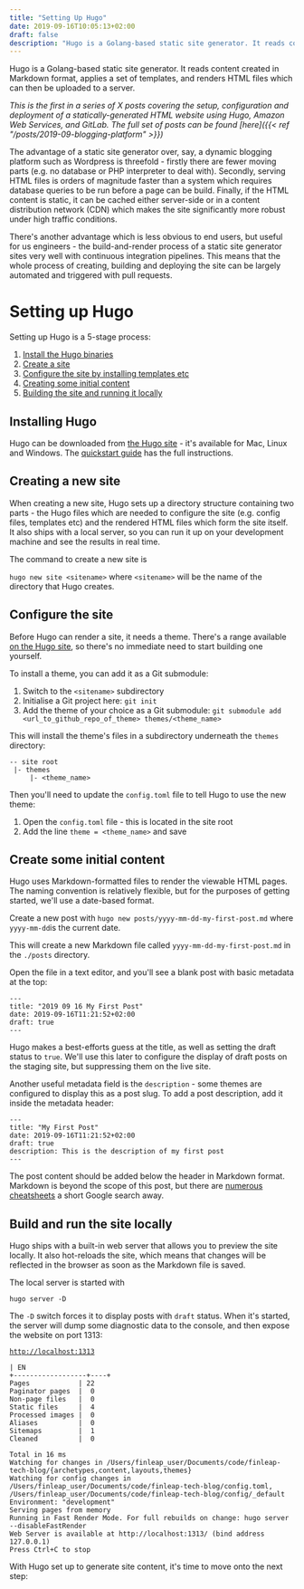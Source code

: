 ```yaml
---
title: "Setting Up Hugo"
date: 2019-09-16T10:05:13+02:00
draft: false
description: "Hugo is a Golang-based static site generator. It reads content created in Markdown format, applies a set of templates, and renders HTML files which can then be uploaded to a server"
---
```

Hugo is a Golang-based static site generator. It reads content created in Markdown format, applies a set of templates, and renders HTML files which can then be uploaded to a server.

*This is the first in a series of X posts covering the setup, configuration and deployment of a statically-generated HTML website using Hugo, Amazon Web Services, and GitLab. The full set of posts can be found [here]({{< ref "/posts/2019-09-blogging-platform" >}})*

The advantage of a static site generator over, say, a dynamic blogging platform such as Wordpress is threefold - firstly there are fewer moving parts (e.g. no database or PHP interpreter to deal with).  Secondly, serving HTML files is orders of magnitude faster than a system which requires database queries to be run before a page can be build. Finally, if the HTML content is static, it can be cached either server-side or in a content distribution network (CDN) which makes the site significantly more robust under high traffic conditions.

There's another advantage which is less obvious to end users, but useful for us engineers - the build-and-render process of a static site generator sites very well with continuous integration pipelines. This means that the whole process of creating, building and deploying the site can be largely automated and triggered with pull requests.

# Setting up Hugo

Setting up Hugo is a 5-stage process:

1. [Install the Hugo binaries](#installing-hugo)
1. [Create a site](#creating-a-new-site)
1. [Configure the site by installing templates etc](#configure-the-site)
1. [Creating some initial content](#create-some-initial-content)
1. [Building the site and running it locally](#build-and-run-the-site-locally)

## Installing Hugo

Hugo can be downloaded from [the Hugo site](https://gohugo.io/) - it's available for Mac, Linux and Windows. The [quickstart guide](https://gohugo.io/getting-started/quick-start/) has the full instructions.

## Creating a new site

When creating a new site, Hugo sets up a directory structure containing two parts - the Hugo files which are needed to configure the site (e.g. config files, templates etc) and the rendered HTML files which form the site itself.  It also ships with a local server, so you can run it up on your development machine and see the results in real time.

The command to create a new site is

`hugo new site <sitename>` where `<sitename>` will be the name of the directory that Hugo creates.

## Configure the site

Before Hugo can render a site, it needs a theme. There's a range available [on the Hugo site](https://themes.gohugo.io/), so there's no immediate need to start building one yourself.

To install a theme, you can add it as a Git submodule:

1. Switch to the `<sitename>` subdirectory
1. Initialise a Git project here: `git init`
1. Add the theme of your choice as a Git submodule:
`git submodule add <url_to_github_repo_of_theme> themes/<theme_name>`

This will install the theme's files in a subdirectory underneath the `themes` directory:
```
-- site root
 |- themes
     |- <theme_name>
```
Then you'll need to update the `config.toml` file to tell Hugo to use the new theme:
1. Open the `config.toml` file - this is located in the site root
1. Add the line `theme = <theme_name>` and save

## Create some initial content

Hugo uses Markdown-formatted files to render the viewable HTML pages.  The naming convention is relatively flexible, but for the purposes of getting started, we'll use a date-based format.

Create a new post with `hugo new posts/yyyy-mm-dd-my-first-post.md` where `yyyy-mm-dd`is the current date.

This will create a new Markdown file called `yyyy-mm-dd-my-first-post.md` in the `./posts` directory.

Open the file in a text editor, and you'll see a blank post with basic metadata at the top:

```
---
title: "2019 09 16 My First Post"
date: 2019-09-16T11:21:52+02:00
draft: true
---
```

Hugo makes a best-efforts guess at the title, as well as setting the draft status to `true`. We'll use this later to configure the display of draft posts on the staging site, but suppressing them on the live site.

Another useful metadata field is the `description` - some themes are configured to display this as a post slug. To add a post description, add it inside the metadata header:

```
---
title: "My First Post"
date: 2019-09-16T11:21:52+02:00
draft: true
description: This is the description of my first post
---
```

The post content should be added below the header in Markdown format. Markdown is beyond the scope of this post, but there are [numerous](https://github.com/adam-p/markdown-here/wiki/Markdown-Cheatsheet) [cheatsheets](https://www.makeuseof.com/tag/printable-markdown-cheat-sheet/) a short Google search away.

## Build and run the site locally

Hugo ships with a built-in web server that allows you to preview the site locally. It also hot-reloads the site, which means that changes will be reflected in the browser as soon as the Markdown file is saved.

The local server is started with

`hugo server -D`

The `-D` switch forces it to display posts with `draft` status. When it's started, the server will dump some diagnostic data to the console, and then expose the website on port 1313:

[`http://localhost:1313`](http://localhost:1313)

```
| EN
+------------------+----+
Pages            | 22
Paginator pages  |  0
Non-page files   |  0
Static files     |  4
Processed images |  0
Aliases          |  0
Sitemaps         |  1
Cleaned          |  0

Total in 16 ms
Watching for changes in /Users/finleap_user/Documents/code/finleap-tech-blog/{archetypes,content,layouts,themes}
Watching for config changes in /Users/finleap_user/Documents/code/finleap-tech-blog/config.toml, /Users/finleap_user/Documents/code/finleap-tech-blog/config/_default
Environment: "development"
Serving pages from memory
Running in Fast Render Mode. For full rebuilds on change: hugo server --disableFastRender
Web Server is available at http://localhost:1313/ (bind address 127.0.0.1)
Press Ctrl+C to stop
```

With Hugo set up to generate site content, it's time to move onto the next step:
